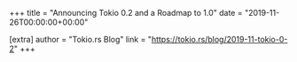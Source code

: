 +++
title = "Announcing Tokio 0.2 and a Roadmap to 1.0"
date = "2019-11-26T00:00:00+00:00"

[extra]
author = "Tokio.rs Blog"
link = "https://tokio.rs/blog/2019-11-tokio-0-2"
+++
